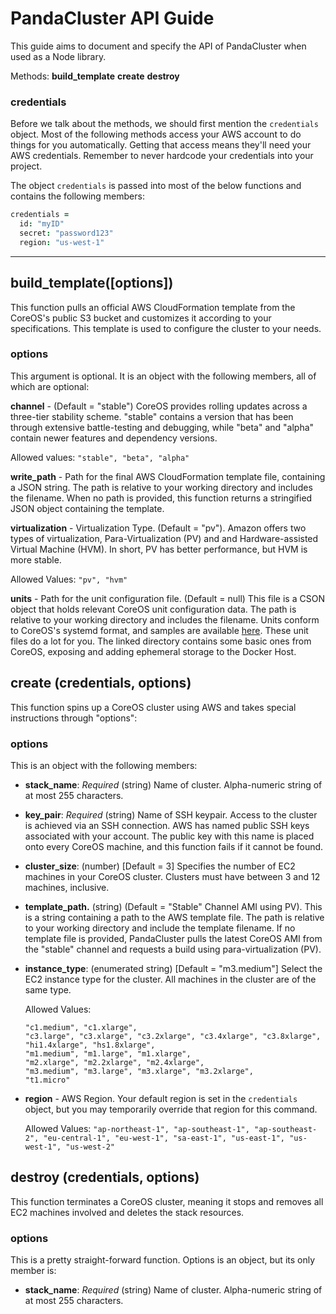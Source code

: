 # PandaCluster API Guide
This guide aims to document and specify the API of PandaCluster when used as a Node library.

Methods:
**build_template**
**create**
**destroy**


### credentials
Before we talk about the methods, we should first mention the `credentials` object.  Most of the following methods access your AWS account to do things for you automatically.  Getting that access means they'll need your AWS credentials.  Remember to never hardcode your credentials into your project.  

The object `credentials` is passed into most of the below functions and contains the following members:

```coffee
credentials =
  id: "myID"
  secret: "password123"
  region: "us-west-1"
```

---
## build_template([options])
This function pulls an official AWS CloudFormation template from the CoreOS's public S3 bucket and customizes it according to your specifications.  This template is used to configure the cluster to your needs.

### options
This argument is optional.  It is an object with the following members, all of which are optional:

**channel** - (Default = "stable")  CoreOS provides rolling updates across a three-tier stability scheme.  "stable" contains a version that has been through extensive battle-testing and debugging, while "beta" and "alpha" contain newer features and dependency versions.

  Allowed values: `"stable", "beta", "alpha"`

**write_path** - Path for the final AWS CloudFormation template file, containing a JSON string. The path is relative to your working directory and includes the filename.  When no path is provided, this function returns a stringified JSON object containing the template.

**virtualization** - Virtualization Type. (Default = "pv").  Amazon offers two types of virtualization, Para-Virtualization (PV) and and Hardware-assisted Virtual Machine (HVM).  In short, PV has better performance, but HVM is more stable.

  Allowed Values: `"pv", "hvm"`

**units** -  Path for the unit configuration file. (Default = null)  This file is a CSON object that holds relevant CoreOS unit configuration data.  The path is relative to your working directory and includes the filename.  Units conform to CoreOS's systemd format, and samples are available [here](https://github.com/pandastrike/PandaCluster/tree/master/units).  These unit files do a lot for you.  The linked directory contains some basic ones from CoreOS, exposing and adding ephemeral storage to the Docker Host.

## create (credentials, options)
This function spins up a CoreOS cluster using AWS and takes special instructions through "options":
### options
This is an object with the following members:

- **stack_name**: *Required* (string) Name of cluster. Alpha-numeric string of at most 255 characters.

- **key_pair**: *Required* (string) Name of SSH keypair.  Access to the cluster is achieved via an SSH connection.  AWS has named public SSH keys associated with your account.  The public key with this name is placed onto every CoreOS machine, and this function fails if it cannot be found.

- **cluster_size**: (number) [Default = 3]  Specifies the number of EC2 machines in your CoreOS cluster.  Clusters must have between 3 and 12 machines, inclusive.

- **template_path.** (string)  (Default = "Stable" Channel AMI using PV). This is a string containing a path to the AWS template file.  The path is relative to your working directory and include the template filename. If no template file is provided, PandaCluster pulls the latest CoreOS AMI from the "stable" channel and requests a build using para-virtualization (PV).

- **instance_type**: (enumerated string) [Default = "m3.medium"]  Select the EC2 instance type for the cluster.  All machines in the cluster are of the same type.

  Allowed Values:
  ```
  "c1.medium", "c1.xlarge",
  "c3.large", "c3.xlarge", "c3.2xlarge", "c3.4xlarge", "c3.8xlarge",
  "hi1.4xlarge", "hs1.8xlarge",
  "m1.medium", "m1.large", "m1.xlarge",
  "m2.xlarge", "m2.2xlarge", "m2.4xlarge",
  "m3.medium", "m3.large", "m3.xlarge", "m3.2xlarge",
  "t1.micro"
  ```
- **region** - AWS Region.  Your default region is set in the `credentials` object, but you may temporarily override that region for this command.

  Allowed Values:
  `"ap-northeast-1", "ap-southeast-1", "ap-southeast-2", "eu-central-1", "eu-west-1", "sa-east-1", "us-east-1", "us-west-1", "us-west-2"`


## destroy (credentials, options)
This function terminates a CoreOS cluster, meaning it stops and removes all EC2 machines involved and deletes the stack resources.  

### options
This is a pretty straight-forward function.  Options is an object, but its only member is:

- **stack_name**: *Required* (string) Name of cluster. Alpha-numeric string of at most 255 characters.
